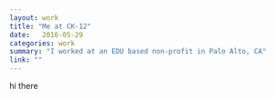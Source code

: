 ```yaml
---
layout: work
title: "Me at CK-12"
date:   2016-05-29
categories: work
summary: "I worked at an EDU based non-profit in Palo Alto, CA"
link: ""
---
```

hi there